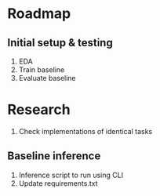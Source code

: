 # Roadmap 

## Initial setup & testing
1. EDA
2. Train baseline
3. Evaluate baseline

# Research
1. Check implementations of identical tasks

## Baseline inference 
1. Inference script to run using CLI
2. Update requirements.txt